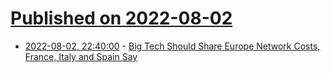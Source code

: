 # [Published on 2022-08-02](index.md)

* [2022-08-02, 22:40:00](https://tech.slashdot.org/story/22/08/02/2047214/big-tech-should-share-europe-network-costs-france-italy-and-spain-say?utm_source=rss1.0mainlinkanon&utm_medium=feed) - [Big Tech Should Share Europe Network Costs, France, Italy and Spain Say](https://tech.slashdot.org/story/22/08/02/2047214/big-tech-should-share-europe-network-costs-france-italy-and-spain-say?utm_source=rss1.0mainlinkanon&utm_medium=feed)
